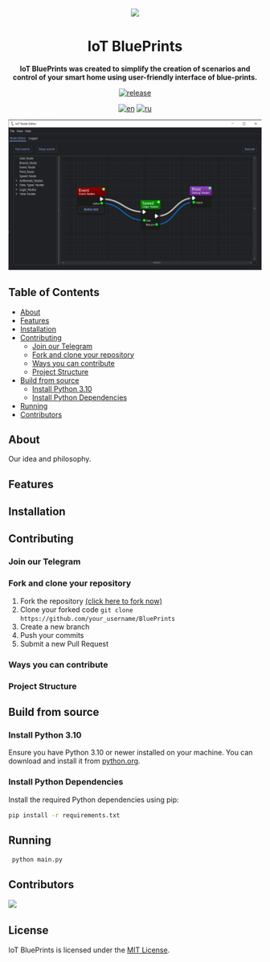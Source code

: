 <br>

<div align="center">

[<img src="./resources/icons/app.ico" width="144"/>](https://hydralauncher.site)

  <h1 align="center">IoT BluePrints</h1>
  
  <p align="center">
    <strong>IoT BluePrints was created to simplify the creation of scenarios and control of your smart home 
using user-friendly interface of blue-prints.</strong>
  </p>

[![release](https://img.shields.io/github)](https://github.com)

[![en](https://img.shields.io/badge/lang-en-red.svg)](README.md)
[![ru](https://img.shields.io/badge/lang-ru-yellow.svg)](README.ru.md)


![Hydra Catalogue](resources/img/preview.png)

</div>

## Table of Contents

- [About](#about)
- [Features](#features)
- [Installation](#installation)
- [Contributing](#contributing)
  - [Join our Telegram](#join-our-telegram)
  - [Fork and clone your repository](#fork-and-clone-your-repository)
  - [Ways you can contribute](#ways-you-can-contribute)
  - [Project Structure](#project-structure)
- [Build from source](#build-from-source)
  - [Install Python 3.10](#install-python-310)
  - [Install Python Dependencies](#install-python-dependencies)
- [Running](#running)
- [Contributors](#contributors)

## About

Our idea and philosophy. 

## Features

## Installation

## Contributing

### Join our Telegram

### Fork and clone your repository

1. Fork the repository [(click here to fork now)](https://github.com)
2. Clone your forked code `git clone https://github.com/your_username/BluePrints`
3. Create a new branch
4. Push your commits
5. Submit a new Pull Request

### Ways you can contribute


### Project Structure


## Build from source

### Install Python 3.10

Ensure you have Python 3.10 or newer installed on your machine. 
You can download and install it from [python.org](https://www.python.org/downloads/).

### Install Python Dependencies

Install the required Python dependencies using pip:

```bash
pip install -r requirements.txt
```

## Running
```bash
 python main.py
```

## Contributors

<a href="https://github.com/Mooncake911/BluePrints/graphs/contributors">
  <img src="https://contrib.rocks/image?repo=Mooncake911/BluePrints" />
</a>

## License

IoT BluePrints is licensed under the [MIT License](LICENSE).